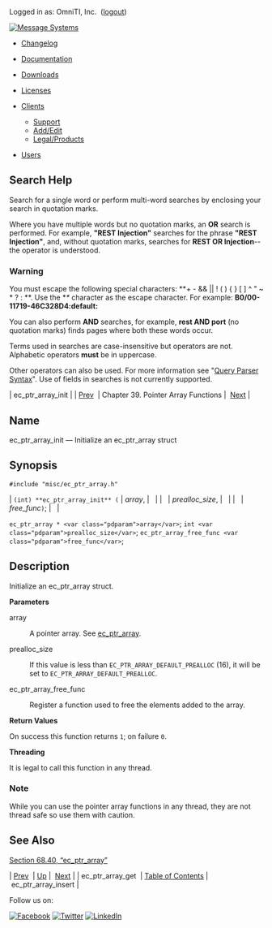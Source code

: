 Logged in as: OmniTI, Inc.  ([logout](https://support.messagesystems.com/logout.php))

[![Message Systems](https://support.messagesystems.com/images/ms-white205.png)](https://support.messagesystems.com/start.php) 

*   [Changelog](https://support.messagesystems.com/start.php?show=changelog)
*   [Documentation](https://support.messagesystems.com/docs/)
*   [Downloads](https://support.messagesystems.com/start.php)

*   [Licenses](https://support.messagesystems.com/license_summary.php)
*   <a href="">Clients</a>
    *   [Support](https://support.messagesystems.com/cs.php)
    *   [Add/Edit](https://support.messagesystems.com/edit_client.php)
    *   [Legal/Products](https://support.messagesystems.com/edit_products.php)
*   [Users](https://support.messagesystems.com/edit_customer.php)

## Search Help

Search for a single word or perform multi-word searches by enclosing your search in quotation marks.

Where you have multiple words but no quotation marks, an **OR** search is performed. For example, **"REST Injection"** searches for the phrase **"REST Injection"**, and, without quotation marks, searches for **REST OR Injection**--the operator is understood.

### Warning

You must escape the following special characters: **+ - && || ! ( ) { } [ ] ^ " ~ * ? : \**. Use the **\** character as the escape character. For example: **B0/00-11719-46C328D4\:default\:**

You can also perform **AND** searches, for example, **rest AND port** (no quotation marks) finds pages where both these words occur.

Terms used in searches are case-insensitive but operators are not. Alphabetic operators **must** be in uppercase.

Other operators can also be used. For more information see "[Query Parser Syntax](https://lucene.apache.org/core/old_versioned_docs/versions/3_0_0/queryparsersyntax.html)". Use of fields in searches is not currently supported.

| ec_ptr_array_init |
| [Prev](apis.ec_ptr_array_get.php)  | Chapter 39. Pointer Array Functions |  [Next](apis.ec_ptr_array_insert.php) |

<a name="apis.ec_ptr_array_init"></a>
## Name

ec_ptr_array_init — Initialize an ec_ptr_array struct

## Synopsis

`#include "misc/ec_ptr_array.h"`

| `(int) **ec_ptr_array_init** (` | <var class="pdparam">array</var>, |   |
|   | <var class="pdparam">prealloc_size</var>, |   |
|   | <var class="pdparam">free_func</var>`)`; |   |

`ec_ptr_array * <var class="pdparam">array</var>`;
`int <var class="pdparam">prealloc_size</var>`;
`ec_ptr_array_free_func <var class="pdparam">free_func</var>`;<a name="idp30767472"></a>
## Description

Initialize an ec_ptr_array struct.

**Parameters**

<dl class="variablelist">

<dt>array</dt>

<dd>

A pointer array. See [ec_ptr_array](structs.ec_ptr_array.php "68.40. ec_ptr_array").

</dd>

<dt>prealloc_size</dt>

<dd>

If this value is less than `EC_PTR_ARRAY_DEFAULT_PREALLOC` (16), it will be set to `EC_PTR_ARRAY_DEFAULT_PREALLOC`.

</dd>

<dt>ec_ptr_array_free_func</dt>

<dd>

Register a function used to free the elements added to the array.

</dd>

</dl>

**Return Values**

On success this function returns `1`; on failure `0`.

**Threading**

It is legal to call this function in any thread.

### Note

While you can use the pointer array functions in any thread, they are not thread safe so use them with caution.

<a name="idp30781104"></a>
## See Also

[Section 68.40, “ec_ptr_array”](structs.ec_ptr_array.php "68.40. ec_ptr_array")

| [Prev](apis.ec_ptr_array_get.php)  | [Up](ptr_array.php) |  [Next](apis.ec_ptr_array_insert.php) |
| ec_ptr_array_get  | [Table of Contents](index.php) |  ec_ptr_array_insert |

Follow us on:

[![Facebook](https://support.messagesystems.com/images/icon-facebook.png)](http://www.facebook.com/messagesystems) [![Twitter](https://support.messagesystems.com/images/icon-twitter.png)](http://twitter.com/#!/MessageSystems) [![LinkedIn](https://support.messagesystems.com/images/icon-linkedin.png)](http://www.linkedin.com/company/message-systems)